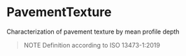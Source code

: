 PavementTexture
===============

Characterization of pavement texture by mean profile depth

>NOTE  Definition according to ISO 13473-1:2019
